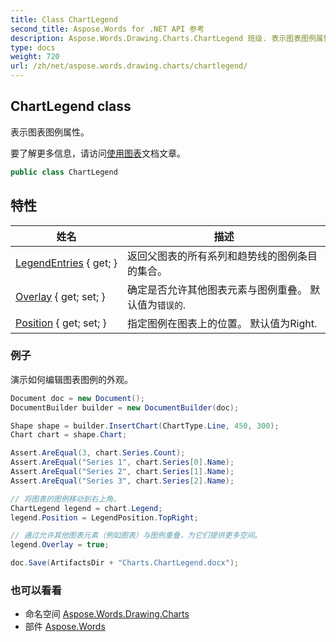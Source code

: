 ```yaml
---
title: Class ChartLegend
second_title: Aspose.Words for .NET API 参考
description: Aspose.Words.Drawing.Charts.ChartLegend 班级. 表示图表图例属性
type: docs
weight: 720
url: /zh/net/aspose.words.drawing.charts/chartlegend/
---
```

## ChartLegend class

表示图表图例属性。

要了解更多信息，请访问[使用图表](https://docs.aspose.com/words/net/working-with-charts/)文档文章。

```csharp
public class ChartLegend
```

## 特性

| 姓名 | 描述 |
| --- | --- |
| [LegendEntries](../../aspose.words.drawing.charts/chartlegend/legendentries/) { get; } | 返回父图表的所有系列和趋势线的图例条目的集合。 |
| [Overlay](../../aspose.words.drawing.charts/chartlegend/overlay/) { get; set; } | 确定是否允许其他图表元素与图例重叠。 默认值为`错误的`. |
| [Position](../../aspose.words.drawing.charts/chartlegend/position/) { get; set; } | 指定图例在图表上的位置。 默认值为Right. |

### 例子

演示如何编辑图表图例的外观。

```csharp
Document doc = new Document();
DocumentBuilder builder = new DocumentBuilder(doc);

Shape shape = builder.InsertChart(ChartType.Line, 450, 300);
Chart chart = shape.Chart;

Assert.AreEqual(3, chart.Series.Count);
Assert.AreEqual("Series 1", chart.Series[0].Name);
Assert.AreEqual("Series 2", chart.Series[1].Name);
Assert.AreEqual("Series 3", chart.Series[2].Name);

// 将图表的图例移动到右上角。
ChartLegend legend = chart.Legend;
legend.Position = LegendPosition.TopRight;

// 通过允许其他图表元素（例如图表）与图例重叠，为它们提供更多空间。
legend.Overlay = true;

doc.Save(ArtifactsDir + "Charts.ChartLegend.docx");
```

### 也可以看看

* 命名空间 [Aspose.Words.Drawing.Charts](../../aspose.words.drawing.charts/)
* 部件 [Aspose.Words](../../)


